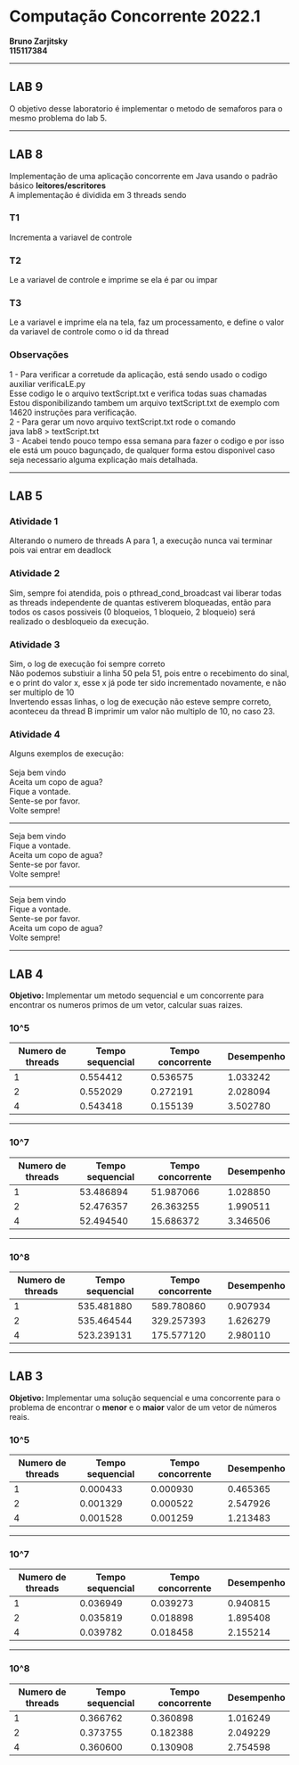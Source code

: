 # Computação Concorrente 2022.1
**Bruno Zarjitsky**<br>
**115117384**

***

## LAB 9 
O objetivo desse laboratorio é implementar o metodo de semaforos para o mesmo problema do lab 5.
***

## LAB 8

Implementação de uma aplicação concorrente em Java usando o padrão básico **leitores/escritores**
<br>
A implementação é dividida em 3 threads sendo 

### T1
Incrementa a variavel de controle
### T2 
Le a variavel de controle e imprime se ela é par ou impar
### T3
Le a variavel e imprime ela na tela, faz um processamento, e define o valor da variavel de controle como o id da thread

### Observações
1 - Para verificar a corretude da aplicação, está sendo usado o codigo auxiliar verificaLE.py<br>
Esse codigo le o arquivo textScript.txt e verifica todas suas chamadas<br>
Estou disponibilizando tambem um arquivo textScript.txt de exemplo com 14620 instruções para verificação.<br>
2 - Para gerar um novo arquivo textScript.txt rode o comando <br>
java lab8 > textScript.txt <br>
3 - Acabei tendo pouco tempo essa semana para fazer o codigo e por isso ele está um pouco bagunçado, de qualquer forma estou disponivel caso seja necessario alguma explicação mais detalhada.<br>
***

## LAB 5

### Atividade 1

Alterando o numero de threads A para 1, a execução nunca vai terminar pois vai entrar em deadlock<br>

### Atividade 2

Sim, sempre foi atendida, pois o pthread_cond_broadcast vai liberar todas as threads independente de quantas estiverem bloqueadas, então para todos os casos possiveis
(0 bloqueios, 1 bloqueio, 2 bloqueio) será realizado o desbloqueio da execução.<br>

### Atividade 3

Sim, o log de execução foi sempre correto<br>
Não podemos substiuir a linha 50 pela 51, pois entre o recebimento do sinal, e o print do valor x, esse x já pode ter sido incrementado novamente, e não ser multiplo de 10<br>
Invertendo essas linhas, o log de execução não esteve sempre correto, aconteceu da thread B imprimir um valor não multiplo de 10, no caso 23.<br>

### Atividade 4

Alguns exemplos de execução:<br><br>
Seja bem vindo<br>
Aceita um copo de agua?<br>
Fique a vontade.<br>
Sente-se por favor.<br>
Volte sempre!<br>
***
Seja bem vindo<br>
Fique a vontade.<br>
Aceita um copo de agua?<br>
Sente-se por favor.<br>
Volte sempre!<br>
***
Seja bem vindo<br>
Fique a vontade.<br>
Sente-se por favor.<br>
Aceita um copo de agua?<br>
Volte sempre!<br>

***

## LAB 4

**Objetivo:** Implementar um metodo sequencial e um concorrente para encontrar os numeros primos de um vetor, calcular suas raizes.

### 10^5

Numero de threads | Tempo sequencial | Tempo concorrente | Desempenho
----------------- |------------------|-------------------|------------
1 | 0.554412 | 0.536575 | 1.033242
2 | 0.552029 | 0.272191 | 2.028094
4 | 0.543418 | 0.155139 | 3.502780

***

### 10^7

Numero de threads | Tempo sequencial | Tempo concorrente | Desempenho
----------------- |------------------|-------------------|------------
1 | 53.486894 | 51.987066 | 1.028850
2 | 52.476357 | 26.363255 | 1.990511
4 | 52.494540 | 15.686372 | 3.346506

***

### 10^8

Numero de threads | Tempo sequencial | Tempo concorrente | Desempenho
----------------- |------------------|-------------------|------------
1 | 535.481880 | 589.780860 | 0.907934
2 | 535.464544 | 329.257393 | 1.626279
4 | 523.239131 | 175.577120 | 2.980110


***

## LAB 3

**Objetivo:** Implementar uma solução sequencial e uma concorrente para o problema de encontrar o **menor** e o **maior** valor de um vetor de números reais.


### 10^5

Numero de threads | Tempo sequencial | Tempo concorrente | Desempenho
----------------- |------------------|-------------------|------------
1 | 0.000433 | 0.000930 | 0.465365
2 | 0.001329 | 0.000522 | 2.547926
4 | 0.001528 | 0.001259 | 1.213483

***

### 10^7

Numero de threads | Tempo sequencial | Tempo concorrente | Desempenho
----------------- |------------------|-------------------|------------
1 | 0.036949 | 0.039273 | 0.940815
2 | 0.035819 | 0.018898 | 1.895408
4 | 0.039782 | 0.018458 | 2.155214

***

### 10^8

Numero de threads | Tempo sequencial | Tempo concorrente | Desempenho
----------------- |------------------|-------------------|------------
1 | 0.366762 | 0.360898 | 1.016249
2 | 0.373755 | 0.182388 | 2.049229
4 | 0.360600 | 0.130908 | 2.754598

